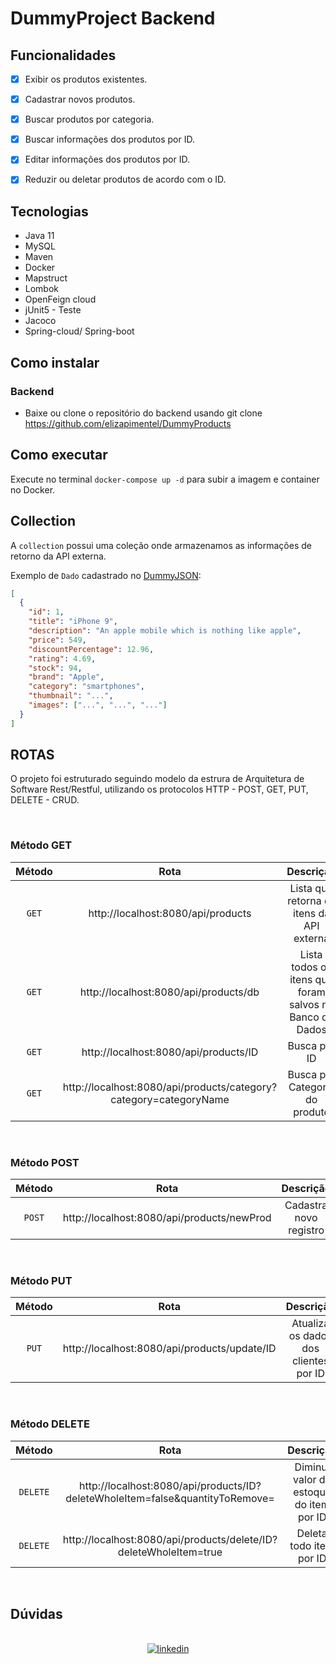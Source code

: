 # DummyProject Backend

## **Funcionalidades**


- [x] Exibir os produtos existentes.
- [x] Cadastrar novos produtos.
- [x] Buscar produtos por categoria.
- [x] Buscar informações dos produtos por ID.
- [x] Editar informações dos produtos por ID.
- [x] Reduzir ou deletar produtos de acordo com o ID.


## **Tecnologias**


- Java 11
- MySQL
- Maven
- Docker
- Mapstruct
- Lombok
- OpenFeign cloud
- jUnit5 - Teste
- Jacoco
- Spring-cloud/ Spring-boot


## **Como instalar**

### Backend

- Baixe ou clone o repositório do backend usando git clone https://github.com/elizapimentel/DummyProducts


## Como executar

Execute no terminal `docker-compose up -d` para subir a imagem e container no Docker.

## Collection

<div> 

A `collection` possui uma coleção onde armazenamos as informações de retorno da API externa.

</div>

<p>

Exemplo de `Dado` cadastrado no [DummyJSON](https://dummyjson.com/docs/products):

</p>

```json
[
  {
    "id": 1,
    "title": "iPhone 9",
    "description": "An apple mobile which is nothing like apple",
    "price": 549,
    "discountPercentage": 12.96,
    "rating": 4.69,
    "stock": 94,
    "brand": "Apple",
    "category": "smartphones",
    "thumbnail": "...",
    "images": ["...", "...", "..."]
  }
]
```

##  ROTAS


O projeto foi estruturado seguindo modelo da estrura de Arquitetura de Software Rest/Restful, utilizando os protocolos HTTP - POST, GET, PUT, DELETE - CRUD.

<br>

###  Método GET

<div align = "center">

|  Método  |                               Rota                                |                        Descrição                        |
| :------: |:-----------------------------------------------------------------:|:-------------------------------------------------------:|
|  `GET`   |                http://localhost:8080/api/products                 |        Lista que retorna os itens da API externa        |
|  `GET`   |               http://localhost:8080/api/products/db               | Lista todos os itens que foram salvos no Banco de Dados |
|  `GET`   |               http://localhost:8080/api/products/ID               |                      Busca por ID                       |
|  `GET`   | http://localhost:8080/api/products/category?category=categoryName |             Busca por Categoria do produto              |

<br>
</div>

### Método POST

<div align = "center">

|  Método  |                    Rota                    |       Descrição        |
| :------: |:------------------------------------------:|:----------------------:|
|  `POST`  | http://localhost:8080/api/products/newProd | Cadastra novo registro |

<br>
</div>

###  Método PUT

<div align = "center">

|  Método  |                     Rota                     |                          Descrição                           |
| :------: |:--------------------------------------------:|:------------------------------------------------------------:|
|   `PUT`  | http://localhost:8080/api/products/update/ID |            Atualiza os dados dos clientes por ID             |

<br>
</div>

###  Método DELETE

<div align = "center">

|  Método  |                                           Rota                                            |                Descrição                |
| :------: |:-----------------------------------------------------------------------------------------:|:---------------------------------------:|
| `DELETE` | http://localhost:8080/api/products/ID?deleteWholeItem=false&quantityToRemove=<quantidade> | Diminui valor do estoque do item por ID |
| `DELETE` |             http://localhost:8080/api/products/delete/ID?deleteWholeItem=true             |         Deleta todo item por ID         |

<br>
</div>

## Dúvidas
<br>

<div align = "center">
<a href="https://www.linkedin.com/in/eliza-pimentel/">
<img alt="linkedin" src="https://img.shields.io/badge/LinkedIn-0077B5?style=for-the-badge&logo=linkedin&logoColor=white"/>
</a> 
</div > 
